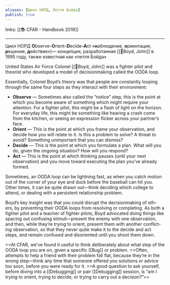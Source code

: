 ```yaml
---
aliases: [Цикл НОРД, Петля Бойда]
publish: true
---
```

links: [[📚 CFAR - Handbook 2019]]

---

Цикл НОРД **O**bserve–**O**rient–**D**ecide–**A**ct «**н**аблюдение, **о**риентация, **р**ешение, **д**ействие»)— концепция, разработанная [[👤Boyd, John]] в 1995 году, также известная как «петля Бойда»

United States Air Force Colonel [[👤Boyd, John]] was a fighter pilot and theorist who developed a model of decisionmaking called the OODA loop.

Essentially, Colonel Boyd’s theory was that people are constantly looping through the same four steps as they interact with their environment:

-   **Observe** — Sometimes also called the “notice” step, this is the point at which you become aware of something which might require your attention. For a fighter pilot, this might be a flash of light on the horizon. For everyday life, this might be something like hearing a crash come from the kitchen, or seeing an expression flicker across your partner’s face.
-   **Orient** — This is the point at which you frame your observation, and decide how you will relate to it. Is this a problem to solve? A threat to avoid? Something unimportant that you can dismiss?
-   **Decide** — This is the point at which you formulate a plan. What will you do, given the ongoing situation? How will you respond?
-   **Act** — This is the point at which thinking pauses (until your next observation) and you move toward executing the plan you’ve already formed.

Sometimes, an OODA loop can be lightning fast, as when you catch motion out of the corner of your eye and duck before the baseball can hit you. Other times, it can be quite drawn out—think deciding which college to attend, or dealing with a persistent relationship problem.

Boyd’s key insight was that you could disrupt the decisionmaking of oth- ers, by preventing their OODA loops from resolving or completing. As both a fighter pilot and a teacher of fighter pilots, Boyd advocated doing things like spacing out confusing stimuli—present the enemy with one observation, and then, while they’re trying to orient, present them with another conflict- ing observation, so that they never quite make it to the decide and act steps, and remain confused and disoriented until you shoot them down.

==At CFAR, we’ve found it useful to think deliberately about what step of the OODA loop you are on, given a specific [[Bug]] or problem. ==Often, attempts to help a friend with their problem fall flat, because they’re in the wrong step—think any time that someone offered you solutions or advice too soon, before you were ready for it. ==A good question to ask yourself, before diving into a [[Debugging]] or pair [[Debugging]] session, is “am I trying to orient, trying to decide, or trying to carry out a decision?”==